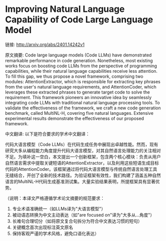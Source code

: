 # Improving Natural Language Capability of Code Large Language Model

链接: http://arxiv.org/abs/2401.14242v1

原文摘要:
Code large language models (Code LLMs) have demonstrated remarkable
performance in code generation. Nonetheless, most existing works focus on
boosting code LLMs from the perspective of programming capabilities, while
their natural language capabilities receive less attention. To fill this gap,
we thus propose a novel framework, comprising two modules: AttentionExtractor,
which is responsible for extracting key phrases from the user's natural
language requirements, and AttentionCoder, which leverages these extracted
phrases to generate target code to solve the requirement. This framework
pioneers an innovative idea by seamlessly integrating code LLMs with
traditional natural language processing tools. To validate the effectiveness of
the framework, we craft a new code generation benchmark, called MultiNL-H,
covering five natural languages. Extensive experimental results demonstrate the
effectiveness of our proposed framework.

中文翻译:
以下是符合要求的学术中文翻译：

代码大语言模型（Code LLMs）在代码生成任务中展现出卓越性能。然而，现有研究大多从编程能力角度提升代码大语言模型，对其自然语言处理能力的关注相对不足。为填补这一空白，本文提出一个创新框架，包含两个核心模块：负责从用户自然语言需求中提取关键短语的AttentionExtractor，以及利用这些短语生成目标代码的AttentionCoder。该框架通过将代码大语言模型与传统自然语言处理工具无缝结合，开创了全新的技术路径。为验证框架有效性，我们构建了涵盖五种自然语言的MultiNL-H代码生成基准测试集。大量实验结果表明，所提框架具有显著优势。

（说明：本译文严格遵循学术论文摘要的规范要求：
1. 专业术语准确统一（如LLMs译为"大语言模型"）
2. 被动语态转换为中文主动表达（如"are focused on"译为"大多从...角度"）
3. 长难句合理切分（如将原文复合句拆分为符合中文表达习惯的短句）
4. 关键概念首次出现标注英文原名
5. 保持客观严谨的学术风格，避免口语化表达）
